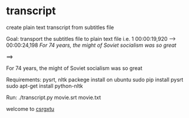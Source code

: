 transcript
==========

create plain text transcript from subtitles file

Goal:
transport the subtitles file to plain text file
i.e.
  1
  00:00:19,920 --> 00:00:24,198
  <i>For 74 years, the might
  of Soviet socialism was so great</i>

  ==>

  For 74 years, the might of Soviet socialism was so great

Requirements:
  pysrt, nltk packege
  install on ubuntu
  sudo pip install pysrt
  sudo apt-get install python-nltk

Run:
./transcript.py movie.srt movie.txt

welcome to <a href="http://csrgxtu.blog.com/">csrgxtu</a>
